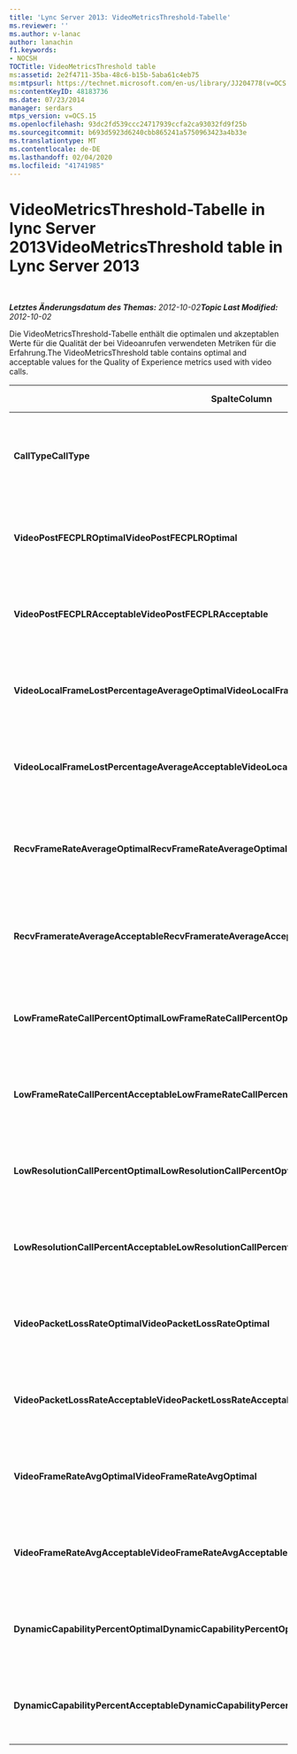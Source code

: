 ```yaml
---
title: 'Lync Server 2013: VideoMetricsThreshold-Tabelle'
ms.reviewer: ''
ms.author: v-lanac
author: lanachin
f1.keywords:
- NOCSH
TOCTitle: VideoMetricsThreshold table
ms:assetid: 2e2f4711-35ba-48c6-b15b-5aba61c4eb75
ms:mtpsurl: https://technet.microsoft.com/en-us/library/JJ204778(v=OCS.15)
ms:contentKeyID: 48183736
ms.date: 07/23/2014
manager: serdars
mtps_version: v=OCS.15
ms.openlocfilehash: 93dc2fd539ccc24717939ccfa2ca93032fd9f25b
ms.sourcegitcommit: b693d5923d6240cbb865241a5750963423a4b33e
ms.translationtype: MT
ms.contentlocale: de-DE
ms.lasthandoff: 02/04/2020
ms.locfileid: "41741985"
---
```

<div data-xmlns="http://www.w3.org/1999/xhtml">

<div class="topic" data-xmlns="http://www.w3.org/1999/xhtml" data-msxsl="urn:schemas-microsoft-com:xslt" data-cs="http://msdn.microsoft.com/en-us/">

<div data-asp="http://msdn2.microsoft.com/asp">

# <a name="videometricsthreshold-table-in-lync-server-2013"></a><span data-ttu-id="8cc95-102">VideoMetricsThreshold-Tabelle in lync Server 2013</span><span class="sxs-lookup"><span data-stu-id="8cc95-102">VideoMetricsThreshold table in Lync Server 2013</span></span>

</div>

<div id="mainSection">

<div id="mainBody">

<span> </span>

<span data-ttu-id="8cc95-103">_**Letztes Änderungsdatum des Themas:** 2012-10-02_</span><span class="sxs-lookup"><span data-stu-id="8cc95-103">_**Topic Last Modified:** 2012-10-02_</span></span>

<span data-ttu-id="8cc95-104">Die VideoMetricsThreshold-Tabelle enthält die optimalen und akzeptablen Werte für die Qualität der bei Videoanrufen verwendeten Metriken für die Erfahrung.</span><span class="sxs-lookup"><span data-stu-id="8cc95-104">The VideoMetricsThreshold table contains optimal and acceptable values for the Quality of Experience metrics used with video calls.</span></span>


<table>
<colgroup>
<col style="width: 25%" />
<col style="width: 25%" />
<col style="width: 25%" />
<col style="width: 25%" />
</colgroup>
<thead>
<tr class="header">
<th><span data-ttu-id="8cc95-105"><strong>Spalte</strong></span><span class="sxs-lookup"><span data-stu-id="8cc95-105"><strong>Column</strong></span></span></th>
<th><span data-ttu-id="8cc95-106"><strong>Datentyp</strong></span><span class="sxs-lookup"><span data-stu-id="8cc95-106"><strong>Data Type</strong></span></span></th>
<th><span data-ttu-id="8cc95-107"><strong>Schlüssel/Index</strong></span><span class="sxs-lookup"><span data-stu-id="8cc95-107"><strong>Key/Index</strong></span></span></th>
<th><span data-ttu-id="8cc95-108"><strong>Details</strong></span><span class="sxs-lookup"><span data-stu-id="8cc95-108"><strong>Details</strong></span></span></th>
</tr>
</thead>
<tbody>
<tr class="odd">
<td><p><span data-ttu-id="8cc95-109"><strong>CallType</strong></span><span class="sxs-lookup"><span data-stu-id="8cc95-109"><strong>CallType</strong></span></span></p></td>
<td><p><span data-ttu-id="8cc95-110">int</span><span class="sxs-lookup"><span data-stu-id="8cc95-110">int</span></span></p></td>
<td><p><span data-ttu-id="8cc95-111">Primary</span><span class="sxs-lookup"><span data-stu-id="8cc95-111">Primary</span></span></p></td>
<td><p><span data-ttu-id="8cc95-112">Der Typ des Anrufs, der getätigt wurde.</span><span class="sxs-lookup"><span data-stu-id="8cc95-112">Type of call that was placed.</span></span></p></td>
</tr>
<tr class="even">
<td><p><span data-ttu-id="8cc95-113"><strong>VideoPostFECPLROptimal</strong></span><span class="sxs-lookup"><span data-stu-id="8cc95-113"><strong>VideoPostFECPLROptimal</strong></span></span></p></td>
<td><p><span data-ttu-id="8cc95-114">Dezimal (5; 2)</span><span class="sxs-lookup"><span data-stu-id="8cc95-114">decimal(5,2)</span></span></p></td>
<td></td>
<td><p><span data-ttu-id="8cc95-115">Der Standardwert ist 0,05.</span><span class="sxs-lookup"><span data-stu-id="8cc95-115">The default value is 0.05.</span></span></p></td>
</tr>
<tr class="odd">
<td><p><span data-ttu-id="8cc95-116"><strong>VideoPostFECPLRAcceptable</strong></span><span class="sxs-lookup"><span data-stu-id="8cc95-116"><strong>VideoPostFECPLRAcceptable</strong></span></span></p></td>
<td><p><span data-ttu-id="8cc95-117">Dezimal (5; 2)</span><span class="sxs-lookup"><span data-stu-id="8cc95-117">decimal(5,2)</span></span></p></td>
<td></td>
<td><p><span data-ttu-id="8cc95-118">Der Standardwert ist 0,10.</span><span class="sxs-lookup"><span data-stu-id="8cc95-118">The default value is 0.10.</span></span></p></td>
</tr>
<tr class="even">
<td><p><span data-ttu-id="8cc95-119"><strong>VideoLocalFrameLostPercentageAverageOptimal</strong></span><span class="sxs-lookup"><span data-stu-id="8cc95-119"><strong>VideoLocalFrameLostPercentageAverageOptimal</strong></span></span></p></td>
<td><p><span data-ttu-id="8cc95-120">Dezimal (5; 2)</span><span class="sxs-lookup"><span data-stu-id="8cc95-120">decimal(5,2)</span></span></p></td>
<td></td>
<td><p><span data-ttu-id="8cc95-121">Der Standardwert ist 5,0.</span><span class="sxs-lookup"><span data-stu-id="8cc95-121">The default value is 5.0.</span></span></p></td>
</tr>
<tr class="odd">
<td><p><span data-ttu-id="8cc95-122"><strong>VideoLocalFrameLostPercentageAverageAcceptable</strong></span><span class="sxs-lookup"><span data-stu-id="8cc95-122"><strong>VideoLocalFrameLostPercentageAverageAcceptable</strong></span></span></p></td>
<td><p><span data-ttu-id="8cc95-123">Dezimal (5; 2)</span><span class="sxs-lookup"><span data-stu-id="8cc95-123">decimal(5,2)</span></span></p></td>
<td></td>
<td><p><span data-ttu-id="8cc95-124">Der Standardwert ist 10,0.</span><span class="sxs-lookup"><span data-stu-id="8cc95-124">The default value is 10.0.</span></span></p></td>
</tr>
<tr class="even">
<td><p><span data-ttu-id="8cc95-125"><strong>RecvFrameRateAverageOptimal</strong></span><span class="sxs-lookup"><span data-stu-id="8cc95-125"><strong>RecvFrameRateAverageOptimal</strong></span></span></p></td>
<td><p><span data-ttu-id="8cc95-126">Dezimal (9; 4)</span><span class="sxs-lookup"><span data-stu-id="8cc95-126">decimal(9,4)</span></span></p></td>
<td></td>
<td><p><span data-ttu-id="8cc95-127">Der Standardwert ist 12,0000.</span><span class="sxs-lookup"><span data-stu-id="8cc95-127">The default value is 12.0000.</span></span></p></td>
</tr>
<tr class="odd">
<td><p><span data-ttu-id="8cc95-128"><strong>RecvFramerateAverageAcceptable</strong></span><span class="sxs-lookup"><span data-stu-id="8cc95-128"><strong>RecvFramerateAverageAcceptable</strong></span></span></p></td>
<td><p><span data-ttu-id="8cc95-129">Dezimal (9; 4)</span><span class="sxs-lookup"><span data-stu-id="8cc95-129">decimal(9,4)</span></span></p></td>
<td></td>
<td><p><span data-ttu-id="8cc95-130">Der Standardwert ist 7,0000.</span><span class="sxs-lookup"><span data-stu-id="8cc95-130">The default value is 7.0000.</span></span></p></td>
</tr>
<tr class="even">
<td><p><span data-ttu-id="8cc95-131"><strong>LowFrameRateCallPercentOptimal</strong></span><span class="sxs-lookup"><span data-stu-id="8cc95-131"><strong>LowFrameRateCallPercentOptimal</strong></span></span></p></td>
<td><p><span data-ttu-id="8cc95-132">Dezimal (5; 2)</span><span class="sxs-lookup"><span data-stu-id="8cc95-132">decimal(5,2)</span></span></p></td>
<td></td>
<td><p><span data-ttu-id="8cc95-133">Der Standardwert ist 5,0.</span><span class="sxs-lookup"><span data-stu-id="8cc95-133">The default value is 5.0.</span></span></p></td>
</tr>
<tr class="odd">
<td><p><span data-ttu-id="8cc95-134"><strong>LowFrameRateCallPercentAcceptable</strong></span><span class="sxs-lookup"><span data-stu-id="8cc95-134"><strong>LowFrameRateCallPercentAcceptable</strong></span></span></p></td>
<td><p><span data-ttu-id="8cc95-135">Dezimal (5; 2)</span><span class="sxs-lookup"><span data-stu-id="8cc95-135">decimal(5,2)</span></span></p></td>
<td></td>
<td><p><span data-ttu-id="8cc95-136">Der Standardwert ist 10.0/</span><span class="sxs-lookup"><span data-stu-id="8cc95-136">The default value is 10.0/</span></span></p></td>
</tr>
<tr class="even">
<td><p><span data-ttu-id="8cc95-137"><strong>LowResolutionCallPercentOptimal</strong></span><span class="sxs-lookup"><span data-stu-id="8cc95-137"><strong>LowResolutionCallPercentOptimal</strong></span></span></p></td>
<td><p><span data-ttu-id="8cc95-138">Dezimal (5; 2)</span><span class="sxs-lookup"><span data-stu-id="8cc95-138">decimal(5,2)</span></span></p></td>
<td></td>
<td><p><span data-ttu-id="8cc95-139">Der Standardwert ist 5,0.</span><span class="sxs-lookup"><span data-stu-id="8cc95-139">The default value is 5.0.</span></span></p></td>
</tr>
<tr class="odd">
<td><p><span data-ttu-id="8cc95-140"><strong>LowResolutionCallPercentAcceptable</strong></span><span class="sxs-lookup"><span data-stu-id="8cc95-140"><strong>LowResolutionCallPercentAcceptable</strong></span></span></p></td>
<td><p><span data-ttu-id="8cc95-141">Dezimal (5; 2)</span><span class="sxs-lookup"><span data-stu-id="8cc95-141">decimal(5,2)</span></span></p></td>
<td></td>
<td><p><span data-ttu-id="8cc95-142">Der Standardwert ist 10,0.</span><span class="sxs-lookup"><span data-stu-id="8cc95-142">The default value is 10.0.</span></span></p></td>
</tr>
<tr class="even">
<td><p><span data-ttu-id="8cc95-143"><strong>VideoPacketLossRateOptimal</strong></span><span class="sxs-lookup"><span data-stu-id="8cc95-143"><strong>VideoPacketLossRateOptimal</strong></span></span></p></td>
<td><p><span data-ttu-id="8cc95-144">foat</span><span class="sxs-lookup"><span data-stu-id="8cc95-144">foat</span></span></p></td>
<td></td>
<td><p><span data-ttu-id="8cc95-145">Der Standardwert ist 0,05.</span><span class="sxs-lookup"><span data-stu-id="8cc95-145">The default value is 0.05.</span></span></p></td>
</tr>
<tr class="odd">
<td><p><span data-ttu-id="8cc95-146"><strong>VideoPacketLossRateAcceptable</strong></span><span class="sxs-lookup"><span data-stu-id="8cc95-146"><strong>VideoPacketLossRateAcceptable</strong></span></span></p></td>
<td><p><span data-ttu-id="8cc95-147">float</span><span class="sxs-lookup"><span data-stu-id="8cc95-147">float</span></span></p></td>
<td></td>
<td><p><span data-ttu-id="8cc95-148">Der Standardwert ist 0,10.</span><span class="sxs-lookup"><span data-stu-id="8cc95-148">The default value is 0.10.</span></span></p></td>
</tr>
<tr class="even">
<td><p><span data-ttu-id="8cc95-149"><strong>VideoFrameRateAvgOptimal</strong></span><span class="sxs-lookup"><span data-stu-id="8cc95-149"><strong>VideoFrameRateAvgOptimal</strong></span></span></p></td>
<td><p><span data-ttu-id="8cc95-150">float</span><span class="sxs-lookup"><span data-stu-id="8cc95-150">float</span></span></p></td>
<td></td>
<td><p><span data-ttu-id="8cc95-151">Der Standardwert ist 12.</span><span class="sxs-lookup"><span data-stu-id="8cc95-151">The default value is 12.</span></span></p></td>
</tr>
<tr class="odd">
<td><p><span data-ttu-id="8cc95-152"><strong>VideoFrameRateAvgAcceptable</strong></span><span class="sxs-lookup"><span data-stu-id="8cc95-152"><strong>VideoFrameRateAvgAcceptable</strong></span></span></p></td>
<td><p><span data-ttu-id="8cc95-153">float</span><span class="sxs-lookup"><span data-stu-id="8cc95-153">float</span></span></p></td>
<td></td>
<td><p><span data-ttu-id="8cc95-154">Der Standardwert ist 7.</span><span class="sxs-lookup"><span data-stu-id="8cc95-154">The default value is 7.</span></span></p></td>
</tr>
<tr class="even">
<td><p><span data-ttu-id="8cc95-155"><strong>DynamicCapabilityPercentOptimal</strong></span><span class="sxs-lookup"><span data-stu-id="8cc95-155"><strong>DynamicCapabilityPercentOptimal</strong></span></span></p></td>
<td><p><span data-ttu-id="8cc95-156">Dezimal (5; 2)</span><span class="sxs-lookup"><span data-stu-id="8cc95-156">decimal(5,2)</span></span></p></td>
<td></td>
<td><p><span data-ttu-id="8cc95-157">Der Standardwert ist 5,00.</span><span class="sxs-lookup"><span data-stu-id="8cc95-157">The default value is 5.00.</span></span></p></td>
</tr>
<tr class="odd">
<td><p><span data-ttu-id="8cc95-158"><strong>DynamicCapabilityPercentAcceptable</strong></span><span class="sxs-lookup"><span data-stu-id="8cc95-158"><strong>DynamicCapabilityPercentAcceptable</strong></span></span></p></td>
<td><p><span data-ttu-id="8cc95-159">Dezimal (5; 2)</span><span class="sxs-lookup"><span data-stu-id="8cc95-159">decimal(5,2)</span></span></p></td>
<td></td>
<td><p><span data-ttu-id="8cc95-160">Der Standardwert ist 10,00.</span><span class="sxs-lookup"><span data-stu-id="8cc95-160">The default value is 10.00.</span></span></p></td>
</tr>
</tbody>
</table>


</div>

<span> </span>

</div>

</div>

</div>

